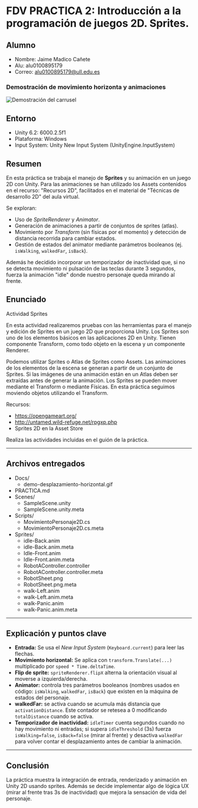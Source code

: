 # FDV PRACTICA 2: Introducción a la programación de juegos 2D. Sprites.

## Alumno
- Nombre: Jaime Madico Cañete
- Alu: alu0100895179
- Correo: alu0100895179@ull.edu.es

### Demostración de movimiento horizonta y animaciones
![Demostración del carrusel](Docs/demo-desplazamiento-horizontal.gif)

## Entorno
- Unity 6.2: 6000.2.5f1
- Plataforma: Windows
- Input System: Unity New Input System (UnityEngine.InputSystem)

## Resumen
En esta práctica se trabaja el manejo de **Sprites** y su animación en un juego 2D con Unity.
Para las animaciones se han utilizado los Assets contenidos en el recurso: "Recursos 2D", facilitados en el material de "Técnicas de desarrollo 2D" del aula virtual.

Se exploran:

- Uso de *SpriteRenderer* y *Animator*.
- Generación de animaciones a partir de conjuntos de sprites (atlas).
- Movimiento por *Transform* (sin físicas por el momento) y detección de distancia recorrida para cambiar estados.
- Gestión de estados del animator mediante parámetros booleanos (ej. `isWalking`, `walkedFar`, `isBack`).

Además he decidido incorporar un temporizador de inactividad que, si no se detecta movimiento ni pulsación de las teclas durante 3 segundos, fuerza la animación "idle" donde nuestro personaje queda mirando al frente.

## Enunciado
Actividad Sprites

En esta actividad realizaremos pruebas con las herramientas para el manejo y edición de Sprites en un juego 2D que proporciona Unity. Los Sprites son uno de los elementos básicos en las aplicaciones 2D en Unity. Tienen componente Transform, como todo objeto en la escena y un componente Renderer.

Podemos utilizar Sprites o Atlas de Sprites como Assets.
Las animaciones de los elementos de la escena se generan a partir de un conjunto de Sprites. Si las imágenes de una animación están en un Atlas deben ser extraídas antes de generar la animación.
Los Sprites se pueden mover mediante el Transform o mediante Físicas. En esta práctica seguimos moviendo objetos utilizando el Transform.

Recursos:
- https://opengameart.org/
- http://untamed.wild-refuge.net/rpgxp.php
- Sprites 2D en la Asset Store

Realiza las actividades incluidas en el guión de la práctica.

---

## Archivos entregados

- Docs/
  - demo-desplazamiento-horizontal.gif  
- PRACTICA.md  
- Scenes/
  - SampleScene.unity  
  - SampleScene.unity.meta  
- Scripts/
  - MovimientoPersonaje2D.cs  
  - MovimientoPersonaje2D.cs.meta  
- Sprites/
  - idle-Back.anim  
  - idle-Back.anim.meta  
  - Idle-Front.anim  
  - Idle-Front.anim.meta  
  - RobotAController.controller  
  - RobotAController.controller.meta  
  - RobotSheet.png  
  - RobotSheet.png.meta  
  - walk-Left.anim  
  - walk-Left.anim.meta  
  - walk-Panic.anim  
  - walk-Panic.anim.meta  

---

## Explicación y puntos clave

- **Entrada:** Se usa el *New Input System* (`Keyboard.current`) para leer las flechas.
- **Movimiento horizontal:** Se aplica con `transform.Translate(...)` multiplicado por `speed * Time.deltaTime`.
- **Flip de sprite:** `spriteRenderer.flipX` alterna la orientación visual al moverse a izquierda/derecha.
- **Animator:** controla tres parámetros booleanos (nombres usados en código: `isWalking`, `walkedFar`, `isBack`) que existen en la máquina de estados del personaje.
- **walkedFar:** se activa cuando se acumula más distancia que `activationDistance`. Este contador se retesea a 0 modificando `totalDistance` cuando se activa.
- **Temporizador de inactividad:** `idleTimer` cuenta segundos cuando no hay movimiento ni entradas; si supera `idleThreshold` (3s) fuerza `isWalking=false`, `isBack=false` (mirar al frente) y desactiva `walkedFar` para volver contar el desplazamiento antes de cambiar la animación.

---

## Conclusión
La práctica muestra la integración de entrada, renderizado y animación en Unity 2D usando sprites. Además se decide implementar algo de lógica UX (mirar al frente tras 3s de inactividad) que mejora la sensación de vida del personaje.
